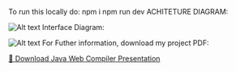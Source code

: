 To run this locally do:
npm i
npm run dev 
ACHITETURE DIAGRAM:

![Alt text](https://github.com/user-attachments/assets/2701e499-5b97-42f1-950e-d9ac3d54da59)
Interface Diagram:

![Alt text](https://github.com/user-attachments/assets/bba977f3-d843-47a0-9b29-f142758db66e)
For Futher information, download my project PDF:

[📑 Download Java Web Compiler Presentation](https://github.com/yourusername/yourrepo/blob/main/Java%20Web%20Compiler%20Presentation.pptx)
